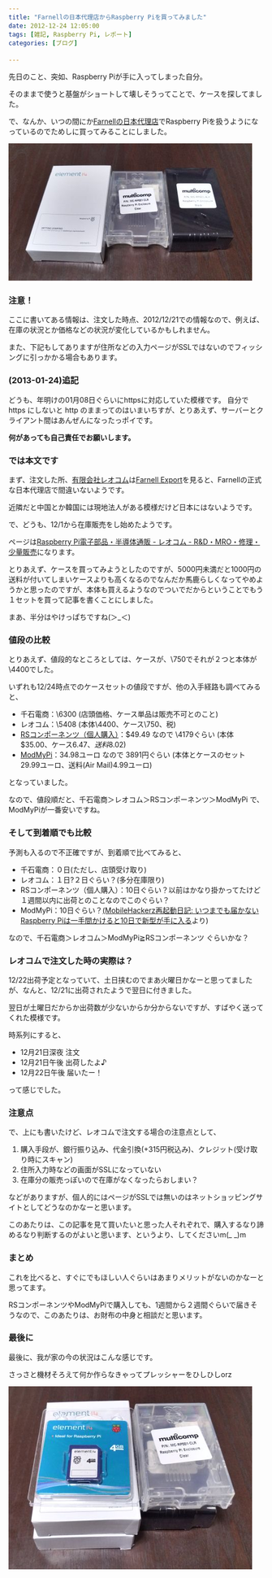 ```yaml
---
title: "Farnellの日本代理店からRaspberry Piを買ってみました"
date: 2012-12-24 12:05:00
tags: [雑記, Raspberry Pi, レポート]
categories: [ブログ]

---
```


先日のこと、突如、Raspberry Piが手に入ってしまった自分。

そのままで使うと基盤がショートして壊しそうってことで、ケースを探してました。

で、なんか、いつの間にか[Farnellの日本代理店][1]でRaspberry Piを扱うようになっているのでためしに買ってみることにしました。

 [1]: http://www.leocom.jp/

[![新しいRaspberry Piとケース][2]][3]

 [2]: /images/2012_1222_RaspberryPi+Case_small.jpg
 [3]: /images/2012_1222_RaspberryPi+Case.jpg

### 注意！

ここに書いてある情報は、注文した時点、2012/12/21での情報なので、例えば、在庫の状況とか価格などの状況が変化しているかもしれません。

また、下記もしてありますが住所などの入力ページがSSLではないのでフィッシングに引っかかる場合もあります。

### (2013-01-24)追記

どうも、年明けの01月08日ぐらいにhttpsに対応していた模様です。 自分で https にしないと http のままってのはいまいちすが、とりあえず、サーバーとクライアント間はあんぜんになったっポイです。

**何があっても自己責任でお願いします。**

### では本文です

まず、注文した所、[有限会社レオコム][1]は[Farnell Export][4]を見ると、Farnellの正式な日本代理店で間違いないようです。

 [4]: http://export.farnell.com/jsp/home/exportHome.jsp

近隣だと中国とか韓国には現地法人がある模様だけど日本にはないようです。

で、どうも、12/1から在庫販売をし始めたようです。

ページは[Raspberry Pi電子部品・半導体通販 - レオコム - R&D・MRO・修理・少量販売][5]になります。

 [5]: http://www.leocom.jp/ja/RaspberryPi/

とりあえず、ケースを買ってみようとしたのですが、5000円未満だと1000円の送料が付いてしまいケースよりも高くなるのでなんだか馬鹿らしくなってやめようかと思ったのですが、本体も買えるようなのでついでだからということでもう１セットを買って記事を書くことにしました。

まあ、半分はやけっぱちですね(＞_＜)

### 値段の比較

とりあえず、値段的なところとしては、ケースが、\750でそれが２つと本体が\4400でした。

いずれも12/24時点でのケースセットの値段ですが、他の入手経路も調べてみると、

  * 千石電商：\6300 (店頭価格、ケース単品は販売不可とのこと)
  * レオコム：\5408 (本体\4400、ケース\750、税) 
  * [RSコンポーネンツ（個人購入）][6]：$49.49 なので \4179ぐらい (本体$35.00、ケース$6.47、送料$8.02)
  * [ModMyPi][7]：34.98ユーロ なので 3891円ぐらい (本体とケースのセット 29.99ユーロ、送料(Air Mail)4.99ユーロ)

 [6]: http://raspberrypi.rsdelivers.com/default.aspx
 [7]: https://www.modmypi.com/shop/raspberry-pi/raspberry-pi-and-modmypi-case

となっていました。

なので、値段順だと、千石電商＞レオコム＞RSコンポーネンツ＞ModMyPi で、ModMyPiが一番安いですね。

### そして到着順でも比較

予測も入るので不正確ですが、到着順で比べてみると、

  * 千石電商：０日(ただし、店頭受け取り)
  * レオコム：１日?２日ぐらい？(多分在庫限り)
  * RSコンポーネンツ（個人購入）：10日ぐらい？以前はかなり掛かってたけど１週間以内に出荷とのことなのでこのぐらい？
  * ModMyPi：10日ぐらい？[(MobileHackerz再起動日記: いつまでも届かないRaspberry Piは一手間かけると10日で新型が手に入る][8]より)

 [8]: http://blog.mobilehackerz.jp/2012/10/raspberry-pi10.html

なので、千石電商＞レオコム＞ModMyPi≧RSコンポーネンツ ぐらいかな？

### レオコムで注文した時の実際は？

12/22出荷予定となっていて、土日挟むのでまあ火曜日かなーと思ってましたが、なんと、12/21に出荷されたようで翌日に付きました。

翌日が土曜日だからか出荷数が少ないからか分からないですが、すばやく送ってくれた模様です。

時系列にすると、

  * 12月21日深夜 注文
  * 12月21日午後 出荷したよ♪
  * 12月22日午後 届いたー！

って感じでした。

### 注意点

で、上にも書いたけど、レオコムで注文する場合の注意点として、

  1. 購入手段が、銀行振り込み、代金引換(+315円税込み)、クレジット(受け取り時にスキャン)
  2. 住所入力時などの画面がSSLになっていない
  3. 在庫分の販売っぽいので在庫がなくなったらおしまい？

などがありますが、個人的にはページがSSLでは無いのはネットショッピングサイトとしてどうなのかなーと思います。

このあたりは、この記事を見て買いたいと思った人それぞれで、購入するなり諦めるなり判断するのがよいと思います、というより、してくださいm(_ _)m

### まとめ

これを比べると、すぐにでもほしい人ぐらいはあまりメリットがないのかなーと思ってます。

RSコンポーネンツやModMyPiで購入しても、1週間から２週間ぐらいで届きそうなので、このあたりは、お財布の中身と相談だと思います。

### 最後に

最後に、我が家の今の状況はこんな感じです。

さっさと機材そろえて何か作らなきゃってプレッシャーをひしひしorz

[![我が家のRaspberry Pi達][9]][10]

 [9]: /images/2012_1222_RaspberryPi+Case2_small.jpg
 [10]: /images/2012_1222_RaspberryPi+Case2.jpg
